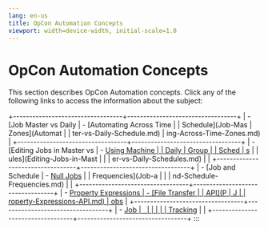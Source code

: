 ```yaml
---
lang: en-us
title: OpCon Automation Concepts
viewport: width=device-width, initial-scale=1.0
---
```


#  OpCon Automation Concepts

This section describes OpCon Automation
concepts. Click any of the following links to access the information
about the subject:

+----------------------------------+----------------------------------+
| -   [Job Master vs Daily         | -   [Automating Across Time      | |     Schedule](Job-Mas          |     Zones](Automat               |
| ter-vs-Daily-Schedule.md) | ing-Across-Time-Zones.md) |
+----------------------------------+----------------------------------+
| -   [Editing Jobs in Master vs   | -   [Using Machine               | |     Daily                        |     Group                        |
|     Sched                        | s](Using-Machine-Groups.md) |
| ules](Editing-Jobs-in-Mast |                                  |
| er-vs-Daily-Schedules.md) |                                  |
+----------------------------------+----------------------------------+
| -   [Job and Schedule            | -   [Null Jobs](Null-Jobs.md) |
|     Frequencies](Job-a         |                                  |
| nd-Schedule-Frequencies.md) |                                  |
+----------------------------------+----------------------------------+
| -   [Property Expressions        | -   [File Transfer               | |     API](P                       |     J                            |
| roperty-Expressions-API.md) | obs](File-Transfer-Jobs.md) |
+----------------------------------+----------------------------------+
| -   [Job                         |                                  | |                                  |                                  |
|    Tracking](Job-Tracking.md) |                                  |
+----------------------------------+----------------------------------+
:::

 

